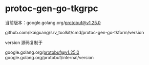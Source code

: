 # protoc-gen-go-tkgrpc

当前版本：google.golang.org/protobuf@v1.25.0

github.com/ikaiguang/srv_toolkit/cmd/protoc-gen-go-tkform/version

version 源码复制于

google.golang.org/protobuf@v1.25.0
google.golang.org/protobuf/internal/version